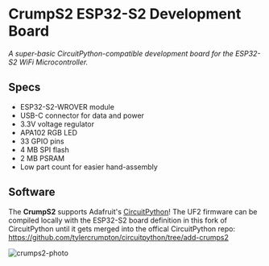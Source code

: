 # CrumpS2 ESP32-S2 Development Board

_A super-basic CircuitPython-compatible development board for the ESP32-S2 WiFi Microcontroller._

## Specs

- ESP32-S2-WROVER module
- USB-C connector for data and power
- 3.3V voltage regulator
- APA102 RGB LED
- 33 GPIO pins
- 4 MB SPI flash
- 2 MB PSRAM
- Low part count for easier hand-assembly

## Software

The **CrumpS2** supports Adafruit's [CircuitPython](https://circuitpython.org/)! The UF2 firmware can be compiled locally with the ESP32-S2 board definition in this fork of CircuitPython until it gets merged into the offical CircuitPython repo: https://github.com/tylercrumpton/circuitpython/tree/add-crumps2

![crumps2-photo](https://user-images.githubusercontent.com/1317406/127753623-1e317d1b-6754-425f-972c-8aea7c4a25c7.JPG)
